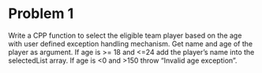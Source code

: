 # Problem 1
Write a CPP function to select the eligible team player based on the age with user defined exception handling mechanism. Get name and age of the player as argument. If age is >= 18 and <=24 add the player’s name into the selectedList array. If age is <0 and >150 throw “Invalid age exception”.